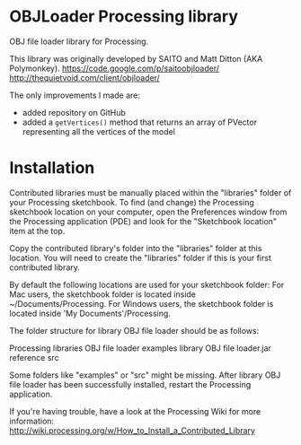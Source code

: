 OBJLoader Processing library
============================

OBJ file loader library for Processing.

This library was originally developed by SAITO and Matt Ditton (AKA Polymonkey). 
https://code.google.com/p/saitoobjloader/
http://thequietvoid.com/client/objloader/

The only improvements I made are:

- added repository on GitHub
- added a `getVertices()` method that returns an array of PVector representing all the vertices of the model



Installation
============

Contributed libraries must be manually placed within 
the "libraries" folder of your Processing sketchbook. To find (and change) the 
Processing sketchbook location on your computer, open the Preferences window 
from the Processing application (PDE) and look for the "Sketchbook location" 
item at the top.

Copy the contributed library's folder into the "libraries" folder at this 
location. You will need to create the "libraries" folder if this is your first 
contributed library.

By default the following locations are used for your sketchbook folder: 
  For Mac users, the sketchbook folder is located inside ~/Documents/Processing. 
  For Windows users, the sketchbook folder is located inside 
    'My Documents'/Processing.

The folder structure for library OBJ file loader should be as follows:

Processing
  libraries
    OBJ file loader
      examples
      library
        OBJ file loader.jar
      reference
      src
                      
Some folders like "examples" or "src" might be missing. After library 
OBJ file loader has been successfully installed, restart the Processing 
application.


If you're having trouble, have a look at the Processing Wiki for more 
information: http://wiki.processing.org/w/How_to_Install_a_Contributed_Library
